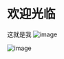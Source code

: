 # 欢迎光临
这就是我
![image](https://github.com/user-attachments/assets/2c761390-48a8-4f85-aa8e-d8bd31fc375a)

![image](https://github.com/user-attachments/assets/4f48db15-2d57-486e-9918-da4858101f54)


<!-- ##{"timestamp":1136347993}## -->